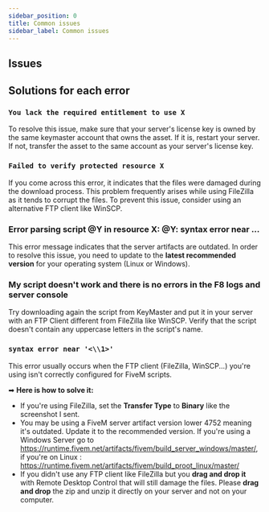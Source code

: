 ```yaml
---
sidebar_position: 0
title: Common issues
sidebar_label: Common issues
---
```


## Issues

## Solutions for each error

### `You lack the required entitlement to use X`

To resolve this issue, make sure that your server's license key is owned by the same keymaster account that owns the asset. If it is, restart your server. If not, transfer the asset to the same account as your server's license key.

### `Failed to verify protected resource X`

If you come across this error, it indicates that the files were damaged during the download process. This problem frequently arises while using FileZilla as it tends to corrupt the files. To prevent this issue, consider using an alternative FTP client like WinSCP.

### Error parsing script @Y in resource X: @Y: syntax error near ...

This error message indicates that the server artifacts are outdated. In order to resolve this issue, you need to update to the **latest recommended version** for your operating system (Linux or Windows).

### My script doesn't work and there is no errors in the F8 logs and server console

Try downloading again the script from KeyMaster and put it in your server with an FTP Client different from FileZilla like WinSCP.
Verify that the script doesn't contain any uppercase letters in the script's name.

### `syntax error near '<\\1>'`

This error usually occurs when the FTP client (FileZilla, WinSCP...) you're using isn't correctly configured for FiveM scripts. 

➡ **Here is how to solve it:**

- If you're using FileZilla, set the **Transfer Type** to **Binary** like the screenshot I sent.
- You may be using a FiveM server artifact version lower 4752 meaning it's outdated. Update it to the recommended version. If you're using a Windows Server go to https://runtime.fivem.net/artifacts/fivem/build_server_windows/master/, if you're on Linux : https://runtime.fivem.net/artifacts/fivem/build_proot_linux/master/
- If you didn't use any FTP client like FileZilla but you **drag and drop it** with Remote Desktop Control that will still damage the files. Please **drag and drop** the zip and unzip it directly on your server and not on your computer.